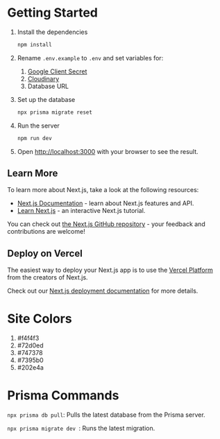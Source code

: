 # Getting Started
1. Install the dependencies
    ```bash
    npm install
    ```

2. Rename `.env.example` to `.env` and set variables for:
    1. [Google Client Secret](https://console.developers.google.com/apis/credentials/oauthclient/578044382936-9e25sn8rl63jn2hj20p3te6u4s0qvium.apps.googleusercontent.com?project=wuphf-340818)
    2. [Cloudinary](https://cloudinary.com/console/c-e4ff7ac8f9bcfcbc03dd0324aec080)
    3. Database URL

3. Set up the database
    ```bash
    npx prisma migrate reset
    ```

4. Run the server
    ```bash
    npm run dev
    ```

5. Open [http://localhost:3000](http://localhost:3000) with your browser to see the result.

## Learn More

To learn more about Next.js, take a look at the following resources:

- [Next.js Documentation](https://nextjs.org/docs) - learn about Next.js features and API.
- [Learn Next.js](https://nextjs.org/learn) - an interactive Next.js tutorial.

You can check out [the Next.js GitHub repository](https://github.com/vercel/next.js/) - your feedback and contributions are welcome!

## Deploy on Vercel

The easiest way to deploy your Next.js app is to use the [Vercel Platform](https://vercel.com/new?utm_medium=default-template&filter=next.js&utm_source=create-next-app&utm_campaign=create-next-app-readme) from the creators of Next.js.

Check out our [Next.js deployment documentation](https://nextjs.org/docs/deployment) for more details.

# Site Colors
1. #f4f4f3
2. #72d0ed
3. #747378
4. #7395b0
5. #202e4a

# Prisma Commands

```npx prisma db pull```: Pulls the latest database from the Prisma server.


```npx prisma migrate dev ```: Runs the latest migration.
